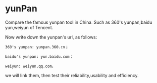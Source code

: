 yunPan
======

Compare the famous yunpan tool in China. Such as 360's yunpan,baidu yun,weiyun of Tencent.

Now write down the yunpan's url, as follows:

    360's yunpan: yunpan.360.cn；

    baidu's yunpan: yun.baidu.com；

    weiyun: weiyun.qq.com。

we will link them, then test their reliability,usability and efficiency. 
